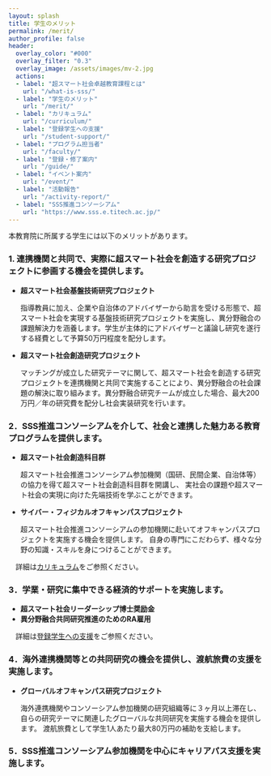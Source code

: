 ```yaml
---
layout: splash
title: 学生のメリット
permalink: /merit/
author_profile: false
header:
  overlay_color: "#000"
  overlay_filter: "0.3"
  overlay_image: /assets/images/mv-2.jpg
  actions:
  - label: "超スマート社会卓越教育課程とは"
    url: "/what-is-sss/"
  - label: "学生のメリット"
    url: "/merit/"
  - label: "カリキュラム"
    url: "/curriculum/"
  - label: "登録学生への支援​"
    url: "/student-support/"
  - label: "プログラム担当者​"
    url: "/faculty/"
  - label: "登録・修了案内"
    url: "/guide/"
  - label: "イベント案内"
    url: "/event/"
  - label: "活動報告"
    url: "/activity-report/"
  - label: "SSS推進コンソーシアム"
    url: "https://www.sss.e.titech.ac.jp/"
---
```


本教育院に所属する学生には以下のメリットがあります。

### 1. 連携機関と共同で、実際に超スマート社会を創造する研究プロジェクトに参画する機会を提供します。

* **超スマート社会基盤技術研究プロジェクト**

  指導教員に加え、企業や自治体のアドバイザーから助言を受ける形態で、超スマート社会を実現する基盤技術研究プロジェクトを実施し、異分野融合の課題解決力を涵養します。学生が主体的にアドバイザーと議論し研究を遂行する経費として予算50万円程度を配分します。

* **超スマート社会創造研究プロジェクト**

  マッチングが成立した研究テーマに関して、超スマート社会を創造する研究プロジェクトを連携機関と共同で実施することにより、異分野融合の社会課題の解決に取り組みます。異分野融合研究チームが成立した場合、最大200万円／年の研究費を配分し社会実装研究を行います。

### 2．SSS推進コンソーシアムを介して、社会と連携した魅力ある教育プログラムを提供します。​

* **超スマート社会創造科目群**

  超スマート社会推進コンソーシアム参加機関（国研、民間企業、自治体等）の協力を得て超スマート社会創造科目群を開講し、
  実社会の課題や超スマート社会の実現に向けた先端技術を学ぶことができます。


* **サイバー・フィジカルオフキャンパスプロジェクト**

  超スマート社会推進コンソーシアムの参加機関に赴いてオフキャンパスプロジェクトを実施する機会を提供します。
  自身の専門にこだわらず、様々な分野の知識・スキルを身につけることができます。


　詳細は[カリキュラム](/curriculum/)をご参照ください。

### 3．学業・研究に集中できる経済的サポートを実施します。

* **超スマート社会リーダーシップ博士奨励金**
* **異分野融合共同研究推進のためのRA雇用**

　詳細は[登録学生への支援](/student-support)をご参照ください。

### 4．海外連携機関等との共同研究の機会を提供し、渡航旅費の支援を実施します。

* **グローバルオフキャンパス研究プロジェクト**

  海外連携機関やコンソーシアム参加機関の研究組織等に３ヶ月以上滞在し、自らの研究テーマに関連したグローバルな共同研究を実施する機会を提供します。
  渡航旅費として学生1人あたり最大80万円の補助を支給します。


### 5．SSS推進コンソーシアム参加機関を中心にキャリアパス支援を実施します。
